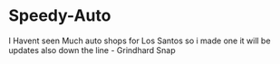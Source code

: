 # Speedy-Auto
I Havent seen Much auto shops for Los Santos so i made one it will be updates also down the line - Grindhard Snap
